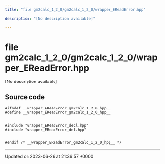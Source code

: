 ```yaml
---
title: "file gm2calc_1_2_0/gm2calc_1_2_0/wrapper_EReadError.hpp"

description: "[No description available]"

---
```


# file gm2calc_1_2_0/gm2calc_1_2_0/wrapper_EReadError.hpp

[No description available]




## Source code

```
#ifndef __wrapper_EReadError_gm2calc_1_2_0_hpp__
#define __wrapper_EReadError_gm2calc_1_2_0_hpp__


#include "wrapper_EReadError_decl.hpp"
#include "wrapper_EReadError_def.hpp"


#endif /* __wrapper_EReadError_gm2calc_1_2_0_hpp__ */
```


-------------------------------

Updated on 2023-06-26 at 21:36:57 +0000
